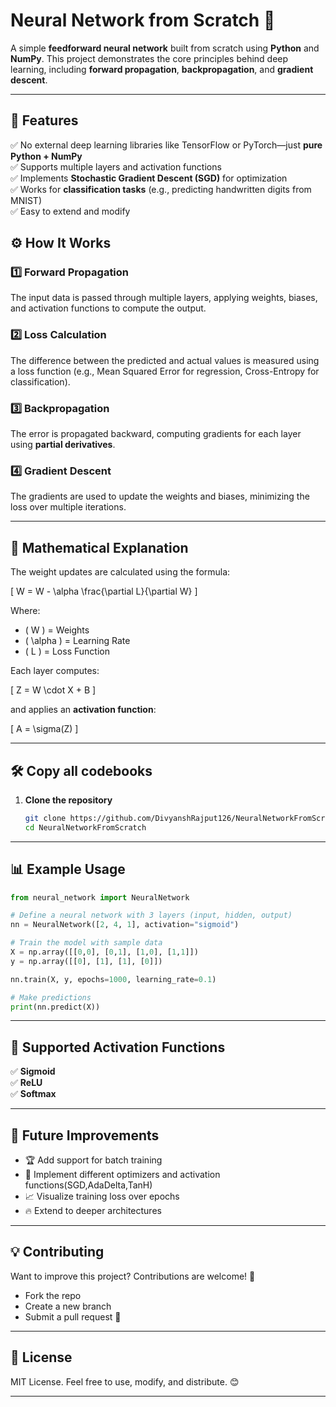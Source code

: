 # Neural Network from Scratch 🧠

A simple **feedforward neural network** built from scratch using **Python** and **NumPy**. This project demonstrates the core principles behind deep learning, including **forward propagation**, **backpropagation**, and **gradient descent**.

---

## 🚀 Features
✅ No external deep learning libraries like TensorFlow or PyTorch—just **pure Python + NumPy**  
✅ Supports multiple layers and activation functions  
✅ Implements **Stochastic Gradient Descent (SGD)** for optimization  
✅ Works for **classification tasks** (e.g., predicting handwritten digits from MNIST)  
✅ Easy to extend and modify  


## ⚙️ How It Works
### **1️⃣ Forward Propagation**
The input data is passed through multiple layers, applying weights, biases, and activation functions to compute the output.

### **2️⃣ Loss Calculation**
The difference between the predicted and actual values is measured using a loss function (e.g., Mean Squared Error for regression, Cross-Entropy for classification).

### **3️⃣ Backpropagation**
The error is propagated backward, computing gradients for each layer using **partial derivatives**.

### **4️⃣ Gradient Descent**
The gradients are used to update the weights and biases, minimizing the loss over multiple iterations.

---

## 📜 Mathematical Explanation
The weight updates are calculated using the formula:

\[
W = W - \alpha \frac{\partial L}{\partial W}
\]

Where:  
- \( W \) = Weights  
- \( \alpha \) = Learning Rate  
- \( L \) = Loss Function  

Each layer computes:

\[
Z = W \cdot X + B
\]

and applies an **activation function**:

\[
A = \sigma(Z)
\]

---

## 🛠 Copy all codebooks
1. **Clone the repository**
   ```sh
   git clone https://github.com/DivyanshRajput126/NeuralNetworkFromScratch.git
   cd NeuralNetworkFromScratch
   ````
---

## 📊 Example Usage
```python
from neural_network import NeuralNetwork

# Define a neural network with 3 layers (input, hidden, output)
nn = NeuralNetwork([2, 4, 1], activation="sigmoid")

# Train the model with sample data
X = np.array([[0,0], [0,1], [1,0], [1,1]])
y = np.array([[0], [1], [1], [0]])

nn.train(X, y, epochs=1000, learning_rate=0.1)

# Make predictions
print(nn.predict(X))
```

---

## 🧩 Supported Activation Functions
✅ **Sigmoid**  
✅ **ReLU**  
✅ **Softmax**  

---

## 🎯 Future Improvements
- 🏆 Add support for batch training  
- 🎨 Implement different optimizers and activation functions(SGD,AdaDelta,TanH)  
- 📈 Visualize training loss over epochs  
- 🔥 Extend to deeper architectures  

---

## 💡 Contributing
Want to improve this project? Contributions are welcome! 🎉  
- Fork the repo  
- Create a new branch  
- Submit a pull request 🚀  

---

## 📜 License
MIT License. Feel free to use, modify, and distribute. 😊  

---
